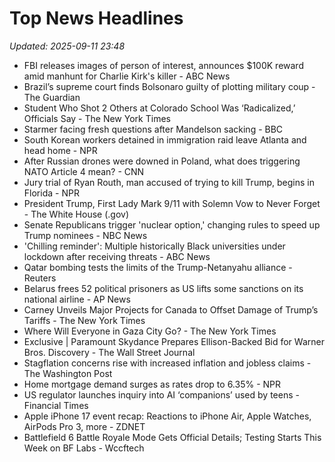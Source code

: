 # Top News Headlines

_Updated: 2025-09-11 23:48_

- FBI releases images of person of interest, announces $100K reward amid manhunt for Charlie Kirk's killer - ABC News
- Brazil’s supreme court finds Bolsonaro guilty of plotting military coup - The Guardian
- Student Who Shot 2 Others at Colorado School Was ‘Radicalized,’ Officials Say - The New York Times
- Starmer facing fresh questions after Mandelson sacking - BBC
- South Korean workers detained in immigration raid leave Atlanta and head home - NPR
- After Russian drones were downed in Poland, what does triggering NATO Article 4 mean? - CNN
- Jury trial of Ryan Routh, man accused of trying to kill Trump, begins in Florida - NPR
- President Trump, First Lady Mark 9/11 with Solemn Vow to Never Forget - The White House (.gov)
- Senate Republicans trigger 'nuclear option,' changing rules to speed up Trump nominees - NBC News
- 'Chilling reminder': Multiple historically Black universities under lockdown after receiving threats - ABC News
- Qatar bombing tests the limits of the Trump-Netanyahu alliance - Reuters
- Belarus frees 52 political prisoners as US lifts some sanctions on its national airline - AP News
- Carney Unveils Major Projects for Canada to Offset Damage of Trump’s Tariffs - The New York Times
- Where Will Everyone in Gaza City Go? - The New York Times
- Exclusive | Paramount Skydance Prepares Ellison-Backed Bid for Warner Bros. Discovery - The Wall Street Journal
- Stagflation concerns rise with increased inflation and jobless claims - The Washington Post
- Home mortgage demand surges as rates drop to 6.35% - NPR
- US regulator launches inquiry into AI ‘companions’ used by teens - Financial Times
- Apple iPhone 17 event recap: Reactions to iPhone Air, Apple Watches, AirPods Pro 3, more - ZDNET
- Battlefield 6 Battle Royale Mode Gets Official Details; Testing Starts This Week on BF Labs - Wccftech